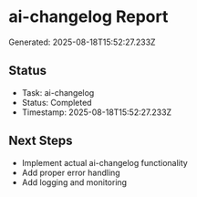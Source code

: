 # ai-changelog Report

Generated: 2025-08-18T15:52:27.233Z

## Status
- Task: ai-changelog
- Status: Completed
- Timestamp: 2025-08-18T15:52:27.233Z

## Next Steps
- Implement actual ai-changelog functionality
- Add proper error handling
- Add logging and monitoring
